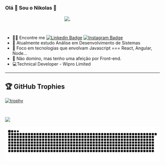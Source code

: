### Olá 👋 Sou o Nikolas 👊
<!--
**nikhenry2212/nikhenry2212** is a ✨ _special_ ✨ repository because its `README.md` (this file) appears on your GitHub profile.-->

<p align = center>
<a href="https://github.com/anuraghazra/github-readme-stats">
      <!-- Change the `github-readme-stats.anuraghazra1.vercel.app` to `github-readme-stats.vercel.app`  -->
      <img align="center" src="https://github-readme-stats.anuraghazra1.vercel.app/api/top-langs/?username=nikhenry2212&layout=compact&theme=midnight-purple" />
</a>&nbsp;&nbsp;&nbsp;&nbsp;&nbsp;&nbsp;&nbsp;&nbsp;&nbsp;&nbsp;&nbsp;&nbsp;&nbsp;&nbsp;&nbsp;&nbsp;&nbsp;&nbsp;&nbsp;&nbsp;&nbsp;&nbsp;&nbsp;&nbsp;&nbsp;
      
      

&nbsp;
 
- 👨‍💻 Encontre me   [![Linkedin Badge](https://img.shields.io/badge/-LinkedIn-blue?style=flat-square&logo=Linkedin&logoColor=white&link=https://www.linkedin.com/in/nikolas-prudente-guedes-97b14612b/)](https://www.linkedin.com/in/nikolas-prudente-guedes-97b14612b/)  [![Instagram Badge](https://img.shields.io/badge/-Instagram-wine?style=flat-square&logo=Instagram&logoColor=white&link=https://www.instagram.com/papodedev/)](https://www.instagram.com/nikolas.pguedes/)
- 🚀 Atualmente estudo Análise em Desenvolvimento de Sistemas
- 🎯 Foco em tecnologias que envolvam Javascript === React, Angular, Node...
- 🎨 Não domino, mas tenho uma afeição por Front-end.
- 💻Technical Developer - Wipro Limited

<hr>

## 🏆 GitHub Trophies

[![trophy](https://github-profile-trophy.vercel.app/?username=nikhenry2212&theme=nord&column=7)](https://github.com/nikhenry2212/github-profile-trophy)

&nbsp;


![](https://64.media.tumblr.com/0870408ef69639327475f93f665ac490/92c7bc6db974c4d5-ab/s1280x1920/867979c9a1d803b0d13ff8cdc7393fcf33c84511.gifv)

      
![Snake animation](https://github.com/nikhenry2212/nikhenry2212/blob/output/github-contribution-grid-snake.svg)

</p>

  

 
